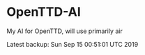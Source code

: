 # OpenTTD-AI
My AI for OpenTTD, will use primarily air

Latest backup: Sun Sep 15 00:51:01 UTC 2019
